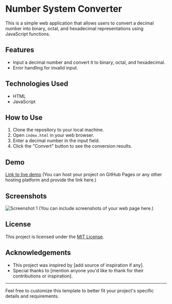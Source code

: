 # Number System Converter

This is a simple web application that allows users to convert a decimal number into binary, octal, and hexadecimal representations using JavaScript functions.

## Features

- Input a decimal number and convert it to binary, octal, and hexadecimal.
- Error handling for invalid input.

## Technologies Used

- HTML
- JavaScript

## How to Use

1. Clone the repository to your local machine.
2. Open `index.html` in your web browser.
3. Enter a decimal number in the input field.
4. Click the "Convert" button to see the conversion results.

## Demo

[Link to live demo](#) (You can host your project on GitHub Pages or any other hosting platform and provide the link here.)

## Screenshots

![Screenshot 1](screenshots/screenshot1.png)
(You can include screenshots of your web page here.)

## License

This project is licensed under the [MIT License](LICENSE).

## Acknowledgements

- This project was inspired by [add source of inspiration if any].
- Special thanks to [mention anyone you'd like to thank for their contributions or inspiration].

---

Feel free to customize this template to better fit your project's specific details and requirements.
